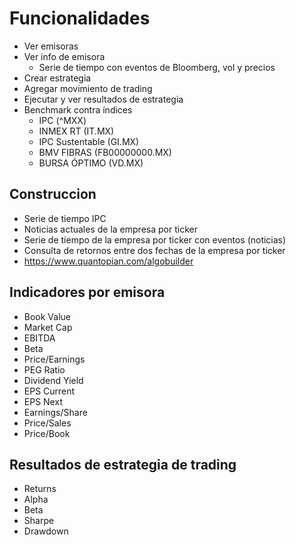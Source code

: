 # Funcionalidades

- Ver emisoras
- Ver info de emisora
  - Serie de tiempo con eventos de Bloomberg, vol y precios
- Crear estrategia
 - Agregar movimiento de trading
- Ejecutar y ver resultados de estrategia
 - Benchmark contra índices
   - IPC (^MXX)
   - INMEX RT (IT.MX)
   - IPC Sustentable (GI.MX)
   - BMV FIBRAS (FB00000000.MX)
   - BURSA ÓPTIMO (VD.MX)
	  
## Construccion

- Serie de tiempo IPC 
- Noticias actuales de la empresa por ticker
- Serie de tiempo de la empresa por ticker con eventos (noticias)
- Consulta de retornos entre dos fechas de la empresa por ticker
- https://www.quantopian.com/algobuilder

## Indicadores por emisora

- Book Value
- Market Cap
- EBITDA
- Beta
- Price/Earnings
- PEG Ratio
- Dividend Yield
- EPS Current
- EPS Next
- Earnings/Share
- Price/Sales
- Price/Book

## Resultados de estrategia de trading

- Returns
- Alpha
- Beta
- Sharpe
- Drawdown
